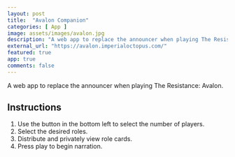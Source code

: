```yaml
---
layout: post
title:  "Avalon Companion"
categories: [ App ]
image: assets/images/avalon.jpg
description: "A web app to replace the announcer when playing The Resistance: Avalon."
external_url: "https://avalon.imperialoctopus.com/"
featured: true
app: true
comments: false
---
```


A web app to replace the announcer when playing The Resistance: Avalon.

## Instructions

1. Use the button in the bottom left to select the number of players.
2. Select the desired roles.
3. Distribute and privately view role cards.
4. Press play to begin narration.